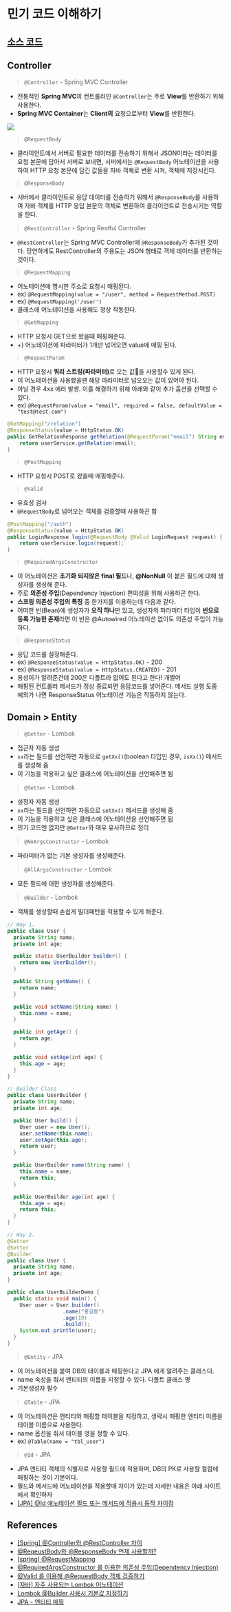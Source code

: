# 민기 코드 이해하기

## [소스 코드](https://github.com/bookbook-javaproject/Frame-Backend-Core)

## Controller

> `@Controller` - Spring MVC Controller

- 전통적인 **Spring MVC**의 컨트롤러인 `@Controller`는 주로 **View**를 반환하기 위해 사용한다.
- **Spring MVC Container**는 **Client의** 요청으로부터 **View**를 반환한다.

![](./spring_container.png)

> `@RequestBody`

- 클라이언트에서 서버로 필요한 데이터를 전송하기 위해서 JSON이라는 데이터를 요청 본문에 담아서 서버로 보내면, 서버에서는 `@RequestBody` 어노테이션을 사용하여 HTTP 요청 본문에 담긴 값들을 자바 객체로 변환 시켜, 객체에 저장시킨다.

> `@ResponseBody`

- 서버에서 클라이언트로 응답 데이터를 전송하기 위해서 `@ResponseBody`를 사용하여 자바 객체를 HTTP 응답 본문의 객체로 변환하여 클라이언트로 전송시키는 역할을 한다.

> `@RestController` - Spring Restful Controller

- `@RestController`는 Spring MVC Controller에 `@ResponseBody`가 추가된 것이다. 당연하게도 RestController의 주용도는 JSON 형태로 객체 데이터를 반환하는 것이다.

> `@RequestMapping`

- 어노테이션에 명시한 주소로 요청시 매핑된다.
- ex) `@RequestMapping(value = "/user", method = RequestMethod.POST)`
- ex) `@RequestMapping('/user')`
- 클래스에 어노테이션을 사용해도 정상 작동한다.

> `@GetMapping`

- HTTP 요청시 GET으로 왔을때 매핑해준다.
- +) 어노테이션에 파라미터가 1개만 넘어오면 value에 매핑 된다.

> `@RequestParam`

- HTTP 요청시 <b>쿼리 스트링(파라미터)</b>로 오는 값을 사용할수 있게 된다.
- 이 어노테이션을 사용했을땐 해당 파라미터로 넘오오는 값이 있어야 된다.
- 아닐 경우 4xx 에러 발생. 이를 해결하기 위해 아래와 같이 추가 옵션을 선택할 수 있다.
- ex) `@RequestParam(value = "email", required = false, defaultValue = "test@test.com")`

```java
@GetMapping("/relation")
@ResponseStatus(value = HttpStatus.OK)
public GetRelationResponse getRelation(@RequestParam("email") String email) {
    return userService.getRelation(email);
}
```

> `@PostMapping`

- HTTP 요청시 POST로 왔을때 매핑해준다.

> `@Valid`

- 유효성 검사
- `@RequestBody`로 넘어오는 객체를 검증할때 사용하곤 함

```java
@PostMapping("/auth")
@ResponseStatus(value = HttpStatus.OK)
public LoginResponse login(@RequestBody @Valid LoginRequest request) {
    return userService.login(request);
}
```

> `@RequiredArgsConstructor`

- 이 어노테이션은 **초기화 되지않은 final 필드**나, **@NonNull** 이 붙은 필드에 대해 생성자를 생성해 준다.
- 주로 **의존성 주입**(Dependency Injection) 편의성을 위해 사용하곤 한다.
- **스프링 의존성 주입의 특징** 중 한가지를 이용하는데 다음과 같다.
- 어떠한 빈(Bean)에 생성자가 **오직 하나**만 있고, 생성자의 파라미터 타입이 **빈으로 등록 가능한 존재**라면 이 빈은 @Autowired 어노테이션 없이도 의존성 주입이 가능하다.

> `@ResponseStatus`

- 응답 코드를 설정해준다.
- ex) `@ResponseStatus(value = HttpStatus.OK)` - 200
- ex) `@ResponseStatus(value = HttpStatus.CREATED)` - 201
- 용성이가 알려준건데 200은 디폴트라 없어도 된다고 한다! 개쩔어
- 매핑된 컨트롤러 메서드가 정상 종료되면 응답코드를 넣어준다. 메서드 실행 도중 예외가 나면 ResponseStatus 어노테이션 기능은 작동하지 않는다.

## Domain > Entity

> `@Getter` - Lombok

- 접근자 자동 생성
- `xx`라는 필드를 선언하면 자동으로 `getXx()`(boolean 타입인 경우, `isXx()`) 메서드를 생성해 줌
- 이 기능을 적용하고 싶은 클래스에 어노테이션을 선언해주면 됨

> `@Setter` - Lombok

- 설정자 자동 생성
- `xx`라는 필드를 선언하면 자동으로 `setXx()` 메서드를 생성해 줌
- 이 기능을 적용하고 싶은 클래스에 어노테이션을 선언해주면 됨
- 민기 코드엔 없지만 `@Getter`와 매우 유사하므로 정리

> `@NoArgsConstructor` - Lombok

- 파라미터가 없는 기본 생성자를 생성해준다.

> `@AllArgsConstructor` - Lombok

- 모든 필드에 대한 생성자를 생성해준다.

> `@Builder` - Lombok

- 객체를 생성할때 손쉽게 빌더패턴을 적용할 수 있게 해준다.

```java
// Way 1.
public class User {
  private String name;
  private int age;

  public static UserBuilder builder() {
    return new UserBuilder();
  }

  public String getName() {
    return name;
  }

  public void setName(String name) {
    this.name = name;
  }

  public int getAge() {
    return age;
  }

  public void setAge(int age) {
    this.age = age;
  }
}

// Builder Class
public class UserBuilder {
  private String name;
  private int age;

  public User build() {
    User user = new User();
    user.setName(this.name);
    user.setAge(this.age);
    return user;
  }

  public UserBuilder name(String name) {
    this.name = name;
    return this;
  }

  public UserBuilder age(int age) {
    this.age = age;
    return this;
  }
}

// Way 2.
@Getter
@Setter
@Builder
public class User {
  private String name;
  private int age;
}

public class UserBuilderDemo {
  public static void main() {
    User user = User.builder()
                  .name("홍길동")
                  .age(19)
                  .build();
    System.out.println(user);
  }
}
```

> `@Entity` - JPA

- 이 어노테이션을 붙여 DB의 테이블과 매핑한다고 JPA 에게 알려주는 클래스다.
- name 속성을 줘서 엔티티의 이름을 지정할 수 있다. 디폴트 클래스 명
- 기본생성자 필수

> `@Table` - JPA

- 이 어노테이션은 엔티티와 매핑할 테이블을 지정하고, 생략시 매핑한 엔티티 이름을 테이블 이름으로 사용한다.
- name 옵션을 줘서 테이블 명을 정할 수 있다.
- ex) `@Table(name = "tbl_user")`

> `@Id` - JPA

- JPA 엔티티 객체의 식별자로 사용할 필드에 적용하며, DB의 PK로 사용할 컬럼에 매핑하는 것이 기본이다.
- 필드와 메서드에 어노테이션을 적용할때 차이가 있는데 자세한 내용은 아래 사이트에서 확인하자
- [[JPA] @Id 애노테이션 필드 또는 메서드에 적용시 동작 차이점](https://dololak.tistory.com/425)

## References

- [[Spring] @Controller와 @RestController 차이](https://mangkyu.tistory.com/49)
- [@ReqeustBody와 @ResponseBody 언제 사용할까?](https://medium.com/webeveloper/reqeustbody%EC%99%80-responsebody-%EC%96%B8%EC%A0%9C-%EC%82%AC%EC%9A%A9%ED%95%A0%EA%B9%8C-2efcab364edb)
- [[spring] @RequestMapping](https://joont92.github.io/spring/@RequestMapping/)
- [@RequiredArgsConstructor 를 이용한 의존성 주입(Dependency Injection)](https://medium.com/webeveloper/requiredargsconstructor-%EB%A5%BC-%EC%9D%B4%EC%9A%A9%ED%95%9C-%EC%9D%98%EC%A1%B4%EC%84%B1-%EC%A3%BC%EC%9E%85-dependency-injection-4f1b0ac33561)
- [@Valid 를 이용해 @RequestBody 객체 검증하기](https://jyami.tistory.com/55)
- [[자바] 자주 사용되는 Lombok 어노테이션](https://www.daleseo.com/lombok-popular-annotations/)
- [Lombok @Builder 사용시 기본값 지정하기](https://tomining.tistory.com/180)
- [JPA - 엔티티 매핑](https://doublesprogramming.tistory.com/260)
